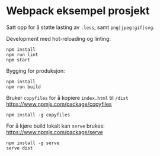 # Webpack eksempel prosjekt

Satt opp for å støtte lasting av `.less`, samt `png|jpeg|gif|svg`.

Development med hot-reloading og linting:

```
npm install
npm run lint
npm start
```

Bygging for produksjon:

```
npm install
npm run build
```

Bruker `copyfiles` for å kopiere `index.html` til `/dist`
https://www.npmjs.com/package/copyfiles

```
npm install -g copyfiles
```

For å kjøre build lokalt kan `serve` brukes:
https://www.npmjs.com/package/serve

```
npm install -g serve
serve dist
```
